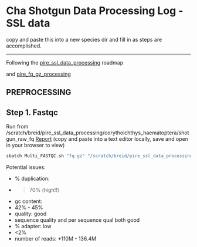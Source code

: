 # Cha Shotgun Data Processing Log -SSL data

copy and paste this into a new species dir and fill in as steps are accomplished.

---

Following the [pire_ssl_data_processing](https://github.com/philippinespire/pire_ssl_data_processing) roadmap 

and [pire_fq_gz_processing](https://github.com/philippinespire/pire_fq_gz_processing)

## PREPROCESSING

## Step 1. Fastqc
Run from /scratch/breid/pire_ssl_data_processing/corythoichthys_haematoptera/shotgun_raw_fq
[Report](https://raw.githubusercontent.com/philippinespire/pire_ssl_data_processing/main/corythoichthys_haematopterus/Multi_FASTQC/multiqc_report_fq.gz.html?token=GHSAT0AAAAAABHRMAUO3M6TJIRDQAECASP2YTMRRUA) (copy and paste into a text editor locally, save and open in your browser to view)
```sh
sbatch Multi_FASTQC.sh "fq.gz" "/scratch/breid/pire_ssl_data_processing/corythoichthys_haematoptera/shotgun_raw_fq" 
```

Potential issues:

* % duplication:
* >70% (high!!)
* gc content:
* 42% - 45%
* quality: good
* sequence quality and per sequence qual both good
* % adapter: low
* <2%
* number of reads: *110M - 136.4M
